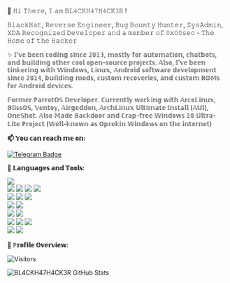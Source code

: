 👋 𝙷𝚒 𝚃𝚑𝚎𝚛𝚎, 𝙸 𝚊𝚖 𝙱𝙻𝟺𝙲𝙺𝙷𝟺𝟽𝙷𝟺𝙲𝙺𝟹𝚁 !

𝙱𝚕𝚊𝚌𝚔𝙷𝚊𝚝, 𝚁𝚎𝚟𝚎𝚛𝚜𝚎 𝙴𝚗𝚐𝚒𝚗𝚎𝚎𝚛, 𝙱𝚞𝚐 𝙱𝚘𝚞𝚗𝚝𝚢 𝙷𝚞𝚗𝚝𝚎𝚛, 𝚂𝚢𝚜𝙰𝚍𝚖𝚒𝚗, 𝚇𝙳𝙰 𝚁𝚎𝚌𝚘𝚐𝚗𝚒𝚣𝚎𝚍 𝙳𝚎𝚟𝚎𝚕𝚘𝚙𝚎𝚛 𝚊𝚗𝚍 𝚊 𝚖𝚎𝚖𝚋𝚎𝚛 𝚘𝚏 𝟶𝚡𝟶𝟶𝚜𝚎𝚌 - 𝚃𝚑𝚎 𝙷𝚘𝚖𝚎 𝚘𝚏 𝚝𝚑𝚎 𝙷𝚊𝚌𝚔𝚎𝚛

✨ 𝕀'𝕧𝕖 𝕓𝕖𝕖𝕟 𝕔𝕠𝕕𝕚𝕟𝕘 𝕤𝕚𝕟𝕔𝕖 𝟚𝟘𝟙𝟛, 𝕞𝕠𝕤𝕥𝕝𝕪 𝕗𝕠𝕣 𝕒𝕦𝕥𝕠𝕞𝕒𝕥𝕚𝕠𝕟, 𝕔𝕙𝕒𝕥𝕓𝕠𝕥𝕤, 𝕒𝕟𝕕 𝕓𝕦𝕚𝕝𝕕𝕚𝕟𝕘 𝕠𝕥𝕙𝕖𝕣 𝕔𝕠𝕠𝕝 𝕠𝕡𝕖𝕟-𝕤𝕠𝕦𝕣𝕔𝕖 𝕡𝕣𝕠𝕛𝕖𝕔𝕥𝕤. 𝔸𝕝𝕤𝕠, 𝕀'𝕧𝕖 𝕓𝕖𝕖𝕟 𝕥𝕚𝕟𝕜𝕖𝕣𝕚𝕟𝕘 𝕨𝕚𝕥𝕙 𝕎𝕚𝕟𝕕𝕠𝕨𝕤, 𝕃𝕚𝕟𝕦𝕩, 𝔸𝕟𝕕𝕣𝕠𝕚𝕕 𝕤𝕠𝕗𝕥𝕨𝕒𝕣𝕖 𝕕𝕖𝕧𝕖𝕝𝕠𝕡𝕞𝕖𝕟𝕥 𝕤𝕚𝕟𝕔𝕖 𝟚𝟘𝟙𝟜, 𝕓𝕦𝕚𝕝𝕕𝕚𝕟𝕘 𝕞𝕠𝕕𝕤, 𝕔𝕦𝕤𝕥𝕠𝕞 𝕣𝕖𝕔𝕠𝕧𝕖𝕣𝕚𝕖𝕤, 𝕒𝕟𝕕 𝕔𝕦𝕤𝕥𝕠𝕞 ℝ𝕆𝕄𝕤 𝕗𝕠𝕣 𝔸𝕟𝕕𝕣𝕠𝕚𝕕 𝕕𝕖𝕧𝕚𝕔𝕖𝕤.

𝔽𝕠𝕣𝕞𝕖𝕣 ℙ𝕒𝕣𝕣𝕠𝕥𝕆𝕊 𝔻𝕖𝕧𝕖𝕝𝕠𝕡𝕖𝕣. ℂ𝕦𝕣𝕣𝕖𝕟𝕥𝕝𝕪 𝕨𝕠𝕣𝕜𝕚𝕟𝕘 𝕨𝕚𝕥𝕙 𝔸𝕣𝕔𝕠𝕃𝕚𝕟𝕦𝕩, 𝔹𝕝𝕚𝕤𝕤𝕆𝕊, 𝕍𝕖𝕟𝕥𝕠𝕪, 𝔸𝕚𝕣𝕘𝕖𝕕𝕕𝕠𝕟, 𝔸𝕣𝕔𝕙𝕃𝕚𝕟𝕦𝕩 𝕌𝕝𝕥𝕚𝕞𝕒𝕥𝕖 𝕀𝕟𝕤𝕥𝕒𝕝𝕝 (𝔸𝕌𝕀), 𝕆𝕟𝕖𝕊𝕙𝕠𝕥. 𝔸𝕝𝕤𝕠 𝕄𝕒𝕕𝕖 𝔹𝕒𝕔𝕜𝕕𝕠𝕠𝕣 𝕒𝕟𝕕 ℂ𝕣𝕒𝕡-𝕗𝕣𝕖𝕖 𝕎𝕚𝕟𝕕𝕠𝕨𝕤 𝟙𝟘 𝕌𝕝𝕥𝕣𝕒-𝕃𝕚𝕥𝕖 ℙ𝕣𝕠𝕛𝕖𝕔𝕥 (𝕎𝕖𝕝𝕝-𝕜𝕟𝕠𝕨𝕟 𝕒𝕤 𝕆𝕡𝕣𝕖𝕜𝕚𝕟 𝕎𝕚𝕟𝕕𝕠𝕨𝕤 𝕠𝕟 𝕥𝕙𝕖 𝕚𝕟𝕥𝕖𝕣𝕟𝕖𝕥)

**📫 𝕐𝕠𝕦 𝕔𝕒𝕟 𝕣𝕖𝕒𝕔𝕙 𝕞𝕖 𝕠𝕟:**

[![Telegram Badge](https://img.shields.io/badge/-Telegram-0088CC?style=flat&logo=Telegram&logoColor=white&link=https://t.me/BL4CKH47H4CK3R)](https://t.me/BL4CKH47H4CK3R) <br />

**:wrench: 𝕃𝕒𝕟𝕘𝕦𝕒𝕘𝕖𝕤 𝕒𝕟𝕕 𝕋𝕠𝕠𝕝𝕤:**

<img src="https://img.shields.io/badge/-Python-3776AB?style=flat&logo=python&logoColor=white"> <br />
<img src="https://img.shields.io/badge/-HTML5-E34F26?style=flat&logo=html5&logoColor=white"> <img
    src="https://img.shields.io/badge/-CSS3-1572B6?style=flat&logo=css3&logoColor=white"> <img
    src="https://img.shields.io/badge/-Bootstrap-563D7C?style=flat&logo=bootstrap&logoColor=white"> <img
    src="https://img.shields.io/badge/-JavaScript-black?style=flat&logo=javascript&logoColor=eed718"> <br />
<img src="https://img.shields.io/badge/-Linux-black?style=flat&logo=Linux&logoColor=white"> <img
    src="https://img.shields.io/badge/-Windows-0078D6?style=flat&logo=Windows"> <img
    src="https://img.shields.io/badge/-Android-black?style=flat&logo=android"> <br />
<img src="https://img.shields.io/badge/-SQLite-003B57?style=flat&logo=SQLite&logoColor=white"> <img
    src="https://img.shields.io/badge/-MariaDB-003545?style=flat&logo=MariaDB"> <br />
<img src="https://img.shields.io/badge/-Git-F05032?style=flat&logo=Git&logoColor=white"> <img
    src="https://img.shields.io/badge/-Terminal-black?style=flat&logo=GNU%20Bash&logoColor=white"> <br />
<img src="https://img.shields.io/badge/-Travis%20CI-dfd896?style=flat&logo=Travis%20CI&logoColor=92232c"> <img
    src="https://img.shields.io/badge/-CircleCI-343434?style=flat&logo=CircleCI"> <img
    src="https://img.shields.io/badge/-Drone%20CI-212121?style=flat&logo=Drone"> <br />
<img src="https://img.shields.io/badge/-Jekyll-CC0000?style=flat&logo=Jekyll&logoColor=white"> <img
    src="https://img.shields.io/badge/-Markdown-000000?style=flat&logo=Markdown"> <br />

**:pushpin: ℙ𝕣𝕠𝕗𝕚𝕝𝕖 𝕆𝕧𝕖𝕣𝕧𝕚𝕖𝕨:**

![Visitors](https://visitor-badge.laobi.icu/badge?page_id=BL4CKH47H4CK3R.BL4CKH47H4CK3R)

![BL4CKH47H4CK3R GitHub Stats](https://github-readme-stats.vercel.app/api?username=BL4CKH47H4CK3R&show_icons=true)
